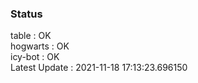 ### Status


table : OK  
hogwarts : OK  
icy-bot : OK  
Latest Update : 2021-11-18 17:13:23.696150
